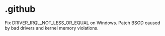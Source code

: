 # .github
Fix DRIVER_IRQL_NOT_LESS_OR_EQUAL on Windows. Patch BSOD caused by bad drivers and kernel memory violations.
